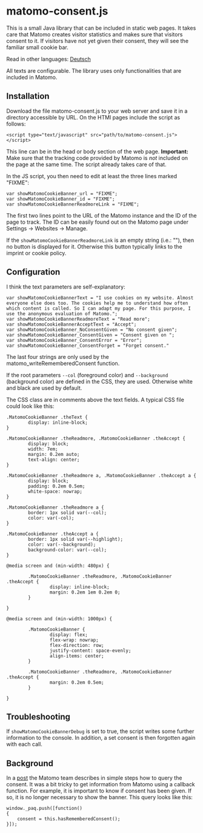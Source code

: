 # matomo-consent.js

This is a small Java library that can be included in static web pages. It takes care that Matomo creates visitor statistics and makes sure that visitors consent to it. If visitors have not yet given their consent, they will see the familiar small cookie bar.

Read in other languages: [Deutsch](https://github.com/aroesler-privat/matomo-consent-js/blob/main/README.de-de.md)

All texts are configurable. The library uses only functionalities that are included in Matomo. 

## Installation
Download the file matomo-consent.js to your web server and save it in a directory accessible by URL. On the HTMl pages include the script as follows:
```
<script type="text/javascript" src="path/to/matomo-consent.js"></script>
```
This line can be in the head or body section of the web page. **Important:** Make sure that the tracking code provided by Matomo is _not_ included on the page at the same time. The script already takes care of that.

In the JS script, you then need to edit at least the three lines marked "FIXME":
```
var showMatomoCookieBanner_url = "FIXME";
var showMatomoCookieBanner_id = "FIXME";
var showMatomoCookieBannerReadmoreLink = "FIXME";

```
The first two lines point to the URL of the Matomo instance and the ID of the page to track. The ID can be easily found out on the Matomo page under Settings -> Websites -> Manage.

If the `showMatomoCookieBannerReadmoreLink` is an empty string (i.e.: ""), then no button is displayed for it. Otherwise this button typically links to the imprint or cookie policy. 

## Configuration
I think the text parameters are self-explanatory:
```
var showMatomoCookieBannerText = "I use cookies on my website. Almost everyone else does too. The cookies help me to understand how often which content is called. So I can adapt my page. For this purpose, I use the anonymous evaluation of Matomo.";
var showMatomoCookieBannerReadmoreText = "Read more";
var showMatomoCookieBannerAcceptText = "Accept";
var showMatomoCookieBanner_NoConsentGiven = "No consent given";
var showMatomoCookieBanner_ConsentGiven = "Consent given on ";
var showMatomoCookieBanner_ConsentError = "Error";
var showMatomoCookieBanner_ConsentForget = "Forget consent."
```
The last four strings are only used by the matomo_writeRememberedConsent function.

If the root parameters `--col` (foreground color) and `--background` (background color) are defined in the CSS, they are used. Otherwise white and black are used by default.

The CSS class are in comments above the text fields. A typical CSS file could look like this:
```
.MatomoCookieBanner .theText {
        display: inline-block;
}

.MatomoCookieBanner .theReadmore, .MatomoCookieBanner .theAccept {
        display: block;
        width: 7em;
        margin: 0.2em auto;
        text-align: center;
}

.MatomoCookieBanner .theReadmore a, .MatomoCookieBanner .theAccept a {
        display: block;
        padding: 0.2em 0.5em;
        white-space: nowrap;
}

.MatomoCookieBanner .theReadmore a {
        border: 1px solid var(--col);
        color: var(-col);
}

.MatomoCookieBanner .theAccept a {
        border: 1px solid var(--highlight);
        color: var(--background);
        background-color: var(--col);
}

@media screen and (min-width: 480px) {

        .MatomoCookieBanner .theReadmore, .MatomoCookieBanner .theAccept {
                display: inline-block;
                margin: 0.2em 1em 0.2em 0;
        }

}

@media screen and (min-width: 1000px) {

        .MatomoCookieBanner {
                display: flex;
                flex-wrap: nowrap;
                flex-direction: row;
                justify-content: space-evenly;
                align-items: center;
        }

        .MatomoCookieBanner .theReadmore, .MatomoCookieBanner .theAccept {
                margin: 0.2em 0.5em;
        }

}
```

## Troubleshooting
If `showMatomoCookieBannerDebug` is set to true, the script writes some further information to the console. In addition, a set consent is then forgotten again with each call.

## Background
In a [post](https://developer.matomo.org/guides/tracking-consent) the Matomo team describes in simple steps how to query the consent. It was a bit tricky to get information from Matomo using a callback function. For example, it is important to know if consent has been given. If so, it is no longer necessary to show the banner. This query looks like this:
```
window._paq.push([function()
{
	consent = this.hasRememberedConsent();
}]);
```
